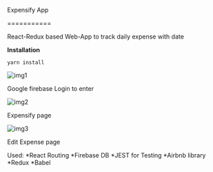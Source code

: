 Expensify App

===========

React-Redux based Web-App to track daily expense with date

**Installation**
```
yarn install
```
![img1](https://user-images.githubusercontent.com/11007682/40580894-2d4b0e8a-6167-11e8-8b75-70bc4d7f8d4e.png)

<p>Google firebase Login to enter</p>

![img2](https://user-images.githubusercontent.com/11007682/40580902-710c8b4e-6167-11e8-9d81-4c89c7b37f64.png)

<p>Expensify page</p>

![img3](https://user-images.githubusercontent.com/11007682/40580899-63a2ec78-6167-11e8-978c-6c4db18df690.png)

<p>Edit Expense page</p>

Used:
*React Routing
*Firebase DB
*JEST for Testing
*Airbnb library
*Redux
*Babel



